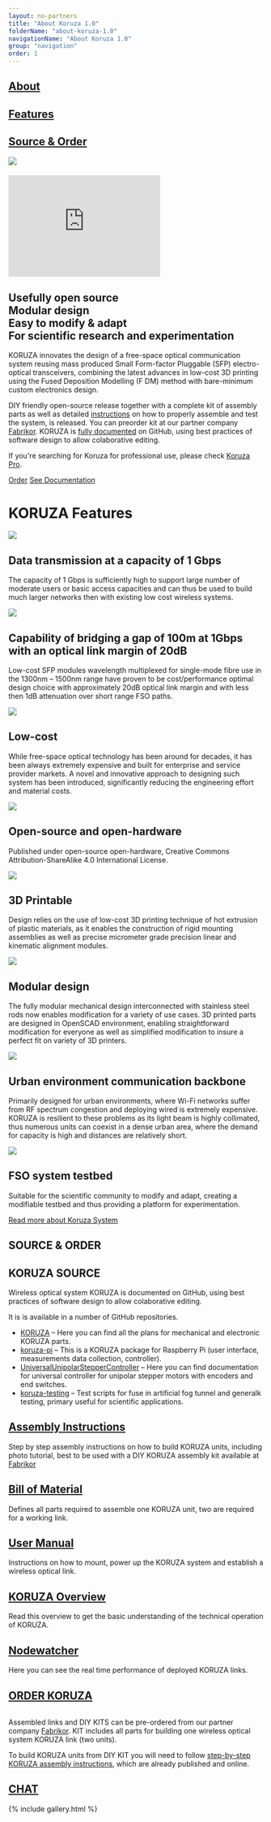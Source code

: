 ```yaml
---
layout: no-partners
title: "About Koruza 1.0"
folderName: "about-koruza-1.0"
navigationName: "About Koruza 1.0"
group: "navigation"
order: 1
---
```


<div class="container-bg container-top">
<div class="container" >
    <div class="row row-centered">  
                <div class="col-xs-12 col-centered">
                    <div class="col-sm-4 oneIcon">
                        <a class="feature-wrap" href="#about">
                            <i class="fa fa-check"></i>
                            <h2>About</h2>
                        </a>
                    </div>
                    <div class="col-sm-4 oneIcon">
                        <a class="feature-wrap" href="#features">
                            <i class="fa fa-gear"></i>
                            <h2>Features</h2>
                        </a>
                    </div>
                    <div class="col-sm-4 oneIcon">
                        <a class="feature-wrap" href="#source-order">
                            <i class="fa fa-unlock-alt"></i>
                            <h2>Source & Order</h2>
                        </a>
                    </div>
                </div>
    </div>
</div>
</div>
<section id="about-koruza-1">
<div class="container" id="about">
<div class="row wow slideInLeft" data-wow-duration="0.5s">
	<div class="col-sm-4">
		<img class="img-responsive" src="{{site.baseurl}}/assets/images/slider/img1.jpg">
		<!--<img class="img-responsive" src="{{site.baseurl}}/assets/images/gallery/img22b.jpg">-->
		<!--<img class="img-responsive" src="{{site.baseurl}}/assets/images/gallery/img10.jpg">-->
		<div class="videoWrapper">
		<iframe  style="margin-top:20px; height:200px;" src="https://www.youtube.com/embed/2yJydwe3dVo?rel=0&amp;showinfo=0" frameborder="0" allowfullscreen></iframe>
		</div>		
	</div>
	<div class="col-sm-8">
		<h1><strong>Usefully open source<br>
			Modular design<br>
			Easy to modify & adapt<br>
			For scientific research and experimentation</strong>
		</h1>
			<p class="em-p">KORUZA innovates the design of a free-space optical communication system reusing mass produced Small Form-factor Pluggable (SFP) electro-optical transceivers, combining the latest advances in low-cost 3D printing using the Fused Deposition Modelling (F
                 DM) method with bare-minimum custom electronics design.</p>
			<p class="em-p">DIY friendly open-source release together with a complete kit of assembly parts as well as detailed <a href="http://instructions.koruza.net/" target="_blank">instructions</a> on how to properly assemble and test the system, is released. You can preorder kit at our partner company <a href="http://fabrikor.eu/koruza" target="_blank">Fabrikor</a>. KORUZA is <a href="http://instructions.koruza.net/" target="_blank">fully documented</a> on GitHub, using best practices of software design to allow colaborative editing.</p>
			<p class="em-p">If you're searching for Koruza for professional use, please check <a href="http://new.koruza.net/" target="_blank">Koruza Pro</a>.</p>
			 <div class="text-right">
 					<a href="http://fabrikor.eu/koruza" class="btn btn-default btn-lg btn-success contribute"><i class="fa fa-check"></i>Order</a>
 					<a href="http://instructions.koruza.net/" class="btn btn-default btn-lg btn-success contribute"><i class="fa fa-align-left"></i>See Documentation</a>
 				</div>
	</div>
</div>
</div>
</section>


<!-- Section Features-->
<div id="features" class="section-div">
<div class="container-bg">
<div class="container">
<h1 class="subpages">KORUZA Features</h1>
<div class="row subsection">
    <div class="col-sm-6 col-xs-12">
         <div class="col-sm-2 col-xs-4">
            <img class="img-icon img-responsive" src="{{site.baseurl}}/assets/images/features/network.png">
         </div>
         <div class="col-sm-10 col-xs-8">
         	<h2>Data transmission at a capacity of 1 Gbps</h2>
         	<p>
            The capacity of 1 Gbps is sufficiently high to support large number of moderate users or basic access capacities and can thus be used to build much larger networks then with existing low cost wireless systems.
        	</p>
         </div>
    </div>
    <div class="col-sm-6 col-xs-12">
         <div class="col-sm-2 col-xs-4">
            <img class="img-icon img-responsive" src="{{site.baseurl}}/assets/images/features/koruza.png">
         </div>
         <div class="col-sm-10 col-xs-8">
            <h2>Capability of bridging a gap of 100m at 1Gbps with an optical link margin of 20dB</h2>
         	<p>
            Low-cost SFP modules wavelength multiplexed for single-mode fibre use in the 1300nm – 1500nm range have proven to be cost/performance optimal design choice with approximately 20dB optical link margin and with less then 1dB attenuation over short range FSO paths.
        	</p>
         </div>
    </div>
</div>
<div class="row">
    <div class="col-sm-6 col-xs-12">
         <div class="col-sm-2 col-xs-4"><img class="img-icon img-responsive" src="{{site.baseurl}}/assets/images/features/save.png">
         </div>
         <div class="col-sm-10 col-xs-8">
           <h2>Low-cost</h2>
         	<p>
            While free-space optical technology has been around for decades, it has been always extremely expensive and built for enterprise and service provider markets. A novel and innovative approach to designing such system has been introduced, significantly reducing the engineering effort and material costs.
        	</p>
         </div>
    </div>
    <div class="col-sm-6 col-xs-12">
         <div class="col-sm-2 col-xs-4">
            <img class="img-icon img-responsive" src="{{site.baseurl}}/assets/images/features/open-hardware.png">
         </div>
         <div class="col-sm-10 col-xs-8">
           <h2>Open-source and open-hardware</h2>
         	<p>
            Published under open-source open-hardware, Creative Commons Attribution-ShareAlike 4.0 International License.
        	</p>
         </div>
    </div>
</div>
<div class="row">
    <div class="col-sm-6 col-xs-12">
         <div class="col-sm-2 col-xs-4"><img class="img-icon img-responsive" src="{{site.baseurl}}/assets/images//features/3d-printer.png">
         </div>
         <div class="col-sm-10 col-xs-8">
            <h2>3D Printable</h2>
         	<p>
            Design relies on the use of low-cost 3D printing technique of hot extrusion of plastic materials, as it enables the construction of rigid mounting assemblies as well as precise micrometer grade precision linear and kinematic alignment modules.
        	</p>
         </div>
    </div>
    <div class="col-sm-6 col-xs-12">
         <div class="col-sm-2 col-xs-4">
            <img class="img-icon img-responsive" src="{{site.baseurl}}/assets/images/features/modular.png">
         </div>
         <div class="col-sm-10 col-xs-8">
            <h2>Modular design</h2>
         	<p>
           The fully modular mechanical design interconnected with stainless steel rods now enables modification for a variety of use cases. 3D printed parts are designed in OpenSCAD environment, enabling straightforward modification for everyone as well as simplified modification to insure a perfect fit on variety of 3D printers.
        	</p>
         </div>
    </div>
</div>
<div class="row">
    <div class="col-sm-6 col-xs-12">
         <div class="col-sm-2 col-xs-4"><img class="img-icon img-responsive" src="{{site.baseurl}}/assets/images/features/urban.png">
         </div>
         <div class="col-sm-10 col-xs-8">
            <h2>Urban environment communication backbone</h2>
         	<p>
            Primarily designed for urban environments, where Wi-Fi networks suffer from RF spectrum congestion and deploying wired is extremely expensive. KORUZA is resilient to these problems as its light beam is highly collimated, thus numerous units can coexist in a dense urban area, where the demand for capacity is high and distances are relatively short.
        	</p>
         </div>
    </div>
      <div class="col-sm-6 col-xs-12">
         <div class="col-sm-2 col-xs-4">
            <img class="img-icon img-responsive" src="{{site.baseurl}}/assets/images/features/testbed.png">
         </div>
         <div class="col-sm-10 col-xs-8">
            <h2>FSO system testbed</h2>
         	<p>
            Suitable for the scientific community to modify and adapt, creating a modifiable testbed and thus providing a platform for experimentation.
        	</p>
         </div>
    </div>
</div>
<div class="row text-right">
    <a href="http://instructions.koruza.net/overview" class="btn btn-default btn-lg btn-success contribute" target="_blank"><i class="fa fa-align-left"></i>Read more about Koruza System</a>
</div>




</div>
</div>
</div>

<section id="source-order">
    <div class="container">
        <div class="row row-centered">
        <div class="col-md-12 col-xs-12 col-centered">
            <h1 class="subpages">SOURCE & ORDER</h1>
            <div class="col-md-7 col-xs-12">
                <div class="col-md-12 col-xs-12">
                <div class="bg-inside">
                <h2 class="media-heading">KORUZA SOURCE</h2>
                <p>Wireless optical system KORUZA is documented on GitHub, using best practices of software design to allow colaborative editing.</P>
                <p>It is is available in a number of GitHub repositories.</p>
                <ul>
                    <li><a href="https://github.com/IRNAS/KORUZA" target="_blank">KORUZA</a> – Here you can find  all the plans for mechanical and electronic KORUZA parts.
                    </li>
                    <li><a href="https://github.com/IRNAS/koruza-pi" target="_blank">koruza-pi</a> – This is a KORUZA package for Raspberry Pi (user interface, measurements data collection, controller).
                    </li>
                    <li><a class="long-word" href="https://github.com/IRNAS/UniversalUnipolarStepperController" target="_blank">UniversalUnipolarStepperController</a> – Here you can find documentation for universal controller for unipolar stepper motors with encoders and end switches.
                    </li>
                    <li><a href="https://github.com/IRNAS/KORUZA-testing" target="_blank">koruza-testing</a> – Test scripts for fuse in artificial fog tunnel and generalk testing, primary useful for scientific applications.
                    </li>
                </ul>
                </div>
                </div>
                <div class="col-md-12 col-xs-12">
                <div class="bg-inside">
                <h2 class="media-heading"><a href="http://instructions.koruza.net/instructions" target="_blank">Assembly Instructions</a></h2>
                <p>Step by step assembly instructions on how to build KORUZA units, including photo tutorial, best to be used with a DIY KORUZA assembly kit available at <a href="http://fabrikor.eu" target="_blank">Fabrikor</a></p>
                <h2 class="media-heading"><a href="http://instructions.koruza.net/instructions/bom.html" target="_blank">Bill of Material</a></h2>
                <p>
                Defines all parts required to assemble one KORUZA unit, two are required for a working link.
                </p>
                <h2 class="media-heading"><a href="http://instructions.koruza.net/user-manual" target="_blank">User Manual</a></h2>
                <p>
                Instructions on how to mount, power up the KORUZA system and establish a wireless optical link.
                </p>
                <h2 class="media-heading"><a href="http://instructions.koruza.net/overview" target="_blank">KORUZA Overview</a></h2>
                <p>
                Read this overview to get the basic understanding of the technical operation of KORUZA.</p>
                </div>
                </div>
                <div class="col-md-12 col-xs-12">
                <div class="bg-inside-sm">
                <h2 class="media-heading"><a href="https://nodewatcher.koruza.net/" target="_blank">Nodewatcher</a></h2>
                <p>Here you can see the real time performance of deployed KORUZA links.</p>             
                </div>
                </div>            
            </div>
            <div class="col-md-5 col-xs-12">                    
                <div class="col-md-12 col-xs-12">
                <div class="bg-inside-img ">
                <div class="box-text">
                <h2 class="media-heading"><a href="http://fabrikor.eu/" target="_blank">ORDER KORUZA</a></h2>
                </div>
                <a href="http://fabrikor.eu/Koruza" target="_blank"><img class="img-responsive" src="{{site.baseurl}}/assets/images/order/kit-full-2.jpg" alt=""></a>
                <div class="box-text">
                  <p>Assembled links and DIY KITS can be pre-ordered from our partner company <a href="http://fabrikor.eu/Koruza" target="_blank">Fabrikor</a>. KIT includes all parts for building one wireless optical system KORUZA link (two units).</p>
                       <p>To build KORUZA units from DIY KIT you will need to follow <a href="http://instructions.koruza.net/instructions" target="_blank">step-by-step KORUZA assembly instructions</a>, which are already published and online.</p>
                </div>
                </div>
                <div class="col-md-12 col-xs-12">
                    <div class="bg-inside-sm">
                    <h2 class="title-em"><a href="https://chat.irnas.eu" target="_blank"><i class="fa fa-comments-o"></i> CHAT</a></h2>
                </div>
            </div>
    </div>
    </div>
    </div>
    </div>                       
    </div>
</section>




<div class="bg-section">
{% include gallery.html %}
</div>
